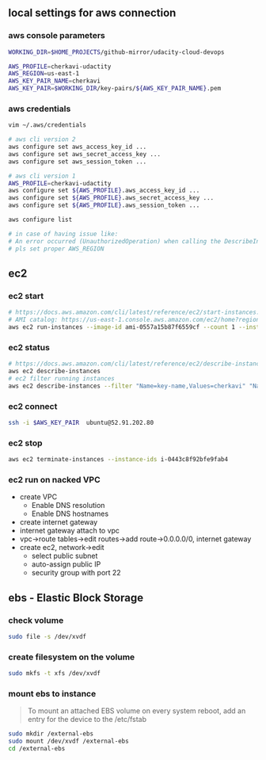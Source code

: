 ## local settings for aws connection

### aws console parameters
```sh
WORKING_DIR=$HOME_PROJECTS/github-mirror/udacity-cloud-devops

AWS_PROFILE=cherkavi-udactity
AWS_REGION=us-east-1
AWS_KEY_PAIR_NAME=cherkavi
AWS_KEY_PAIR=$WORKING_DIR/key-pairs/${AWS_KEY_PAIR_NAME}.pem
```

### aws credentials
```sh
vim ~/.aws/credentials
```
```sh
# aws cli version 2
aws configure set aws_access_key_id ...
aws configure set aws_secret_access_key ...
aws configure set aws_session_token ...

# aws cli version 1
AWS_PROFILE=cherkavi-udactity
aws configure set ${AWS_PROFILE}.aws_access_key_id ...
aws configure set ${AWS_PROFILE}.aws_secret_access_key ...
aws configure set ${AWS_PROFILE}.aws_session_token ...

aws configure list

# in case of having issue like:
# An error occurred (UnauthorizedOperation) when calling the DescribeInstances operation: You are not authorized to perform this operation.
# pls set proper AWS_REGION
```

## ec2 
### ec2 start
```sh
# https://docs.aws.amazon.com/cli/latest/reference/ec2/start-instances.html
# AMI catalog: https://us-east-1.console.aws.amazon.com/ec2/home?region=us-east-1#AMICatalog:
aws ec2 run-instances --image-id ami-0557a15b87f6559cf --count 1 --instance-type t2.micro --key-name ${AWS_KEY_PAIR_NAME} --security-group-ids launch-wizard-1
```

### ec2 status
```sh
# https://docs.aws.amazon.com/cli/latest/reference/ec2/describe-instances.html
aws ec2 describe-instances
# ec2 filter running instances 
aws ec2 describe-instances --filter "Name=key-name,Values=cherkavi" "Name=instance-state-name,Values=running" --query "Name=network-interface.addresses.private-ip-address,Values=172.*" --query 'Reservations[*].Instances[*].{InstanceId:InstanceId,KeyName:KeyName,State:State.Name, IP:NetworkInterfaces[0].PrivateIpAddresses[0].Association.PublicIp}'
```

### ec2 connect
```sh
ssh -i $AWS_KEY_PAIR  ubuntu@52.91.202.80
```

### ec2 stop
```sh
aws ec2 terminate-instances --instance-ids i-0443c8f92bfe9fab4
```

### ec2 run on nacked VPC
* create VPC
    * Enable DNS resolution
    * Enable DNS hostnames
* create internet gateway
* internet gateway attach to vpc
* vpc->route tables->edit routes->add route->0.0.0.0/0, internet gateway
* create ec2, network->edit
    * select public subnet
    * auto-assign public IP
    * security group with port 22

## ebs - Elastic Block Storage
### check volume
```sh
sudo file -s /dev/xvdf
```
### create filesystem on the volume
```sh
sudo mkfs -t xfs /dev/xvdf
```

### mount ebs to instance
> To mount an attached EBS volume on every system reboot, add an entry for the device to the /etc/fstab 
```sh
sudo mkdir /external-ebs
sudo mount /dev/xvdf /external-ebs
cd /external-ebs
```
